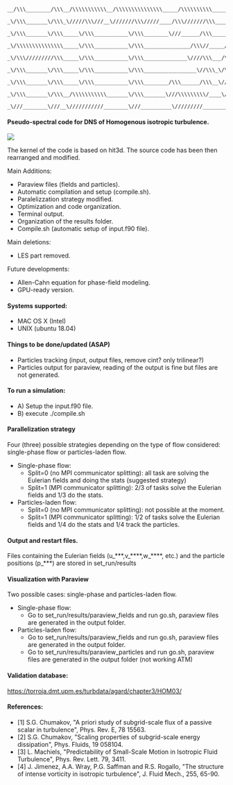 
~~~text
__/\\\________/\\\__/\\\\\\\\\\\__/\\\\\\\\\\\\\\\_____/\\\\\\\\\\_____________/\\\\\_
 _\/\\\_______\/\\\_\/////\\\///__\///////\\\/////____/\\\///////\\\________/\\\\////__
  _\/\\\_______\/\\\_____\/\\\___________\/\\\________\///______/\\\______/\\\///_______
   _\/\\\\\\\\\\\\\\\_____\/\\\___________\/\\\_______________/\\\//_____/\\\\\\\\\\\____
    _\/\\\/////////\\\_____\/\\\___________\/\\\______________\////\\\___/\\\\///////\\\__
     _\/\\\_______\/\\\_____\/\\\___________\/\\\_________________\//\\\_\/\\\______\//\\\_
      _\/\\\_______\/\\\_____\/\\\___________\/\\\________/\\\______/\\\__\//\\\______/\\\__
       _\/\\\_______\/\\\__/\\\\\\\\\\\_______\/\\\_______\///\\\\\\\\\/____\///\\\\\\\\\/___
        _\///________\///__\///////////________\///__________\/////////________\/////////_____
~~~


#### Pseudo-spectral code for DNS of Homogenous isotropic turbulence.

![](vis.gif)

The kernel of the code is based on hit3d. The source code has been then rearranged and modified.

Main Additions:
* Paraview files (fields and particles).
* Automatic compilation and setup (compile.sh).
* Paralelizzation strategy modified.
* Optimization and code organization.
* Terminal output.
* Organization of the results folder.
* Compile.sh (automatic setup of input.f90 file).


Main deletions:
* LES part removed.

Future developments:
* Allen-Cahn equation for phase-field modeling.
* GPU-ready version.


#### Systems supported:
* MAC OS X (Intel)
* UNIX (ubuntu 18.04)


#### Things to be done/updated (ASAP)
* Particles tracking (input, output files, remove cint? only trilinear?)
* Particles output for paraview, reading of the output is fine but files are not generated.

#### To run a simulation:
* A) Setup the input.f90 file.
* B) execute ./compile.sh


#### Parallelization strategy
Four (three) possible strategies depending on the type of flow considered: single-phase flow or particles-laden flow.
* Single-phase flow:
  - Split=0 (no MPI communicator splitting): all task are solving the Eulerian fields and doing the stats (suggested strategy)
  - Split=1 (MPI communicator splitting): 2/3 of tasks solve the Eulerian fields and 1/3 do the stats.
* Particles-laden flow:
    - Split=0 (no MPI communicator splitting): not possible at the moment.
    - Split=1 (MPI communicator splitting): 1/2 of tasks solve the Eulerian fields and 1/4 do the stats and 1/4 track the particles.


#### Output and restart files.
Files containing the Eulerian fields (u\_\*\*\*,v\_\*\*\*\*,w\_\*\*\*\*, etc.) and the particle positions (p\_\*\*\*) are stored in set_run/results


#### Visualization with Paraview
Two possible cases: single-phase and particles-laden flow.
* Single-phase flow:
  - Go to set_run/results/paraview_fields and run go.sh, paraview files are generated in the output folder.
* Particles-laden flow:
  - Go to set_run/results/paraview_fields and run go.sh, paraview files are generated in the output folder.
   - Go to set_run/results/paraview_particles and run go.sh, paraview files are generated in the output folder (not working ATM)


#### Validation database:
https://torroja.dmt.upm.es/turbdata/agard/chapter3/HOM03/


#### References:
* [1] S.G. Chumakov, "A priori study of subgrid-scale flux of a passive scalar in turbulence", Phys. Rev. E, 78 15563.
* [2] S.G. Chumakov, "Scaling properties of subgrid-scale energy dissipation", Phys. Fluids, 19 058104.
* [3] L. Machiels, "Predictability of Small-Scale Motion in Isotropic Fluid Turbulence", Phys. Rev. Lett. 79, 3411.
* [4] J. Jimenez, A.A. Wray, P.G. Saffman and R.S. Rogallo, "The structure of intense vorticity in isotropic turbulence", J. Fluid Mech., 255, 65-90.
